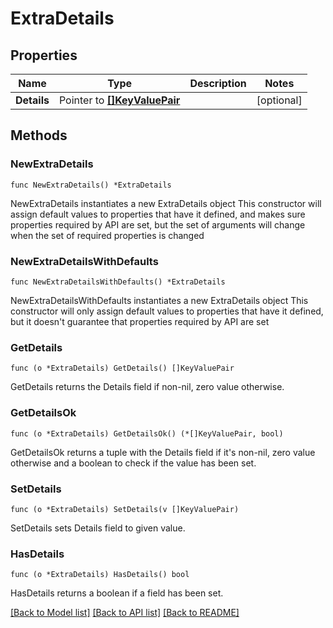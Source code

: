 # ExtraDetails

## Properties

Name | Type | Description | Notes
------------ | ------------- | ------------- | -------------
**Details** | Pointer to [**[]KeyValuePair**](KeyValuePair.md) |  | [optional] 

## Methods

### NewExtraDetails

`func NewExtraDetails() *ExtraDetails`

NewExtraDetails instantiates a new ExtraDetails object
This constructor will assign default values to properties that have it defined,
and makes sure properties required by API are set, but the set of arguments
will change when the set of required properties is changed

### NewExtraDetailsWithDefaults

`func NewExtraDetailsWithDefaults() *ExtraDetails`

NewExtraDetailsWithDefaults instantiates a new ExtraDetails object
This constructor will only assign default values to properties that have it defined,
but it doesn't guarantee that properties required by API are set

### GetDetails

`func (o *ExtraDetails) GetDetails() []KeyValuePair`

GetDetails returns the Details field if non-nil, zero value otherwise.

### GetDetailsOk

`func (o *ExtraDetails) GetDetailsOk() (*[]KeyValuePair, bool)`

GetDetailsOk returns a tuple with the Details field if it's non-nil, zero value otherwise
and a boolean to check if the value has been set.

### SetDetails

`func (o *ExtraDetails) SetDetails(v []KeyValuePair)`

SetDetails sets Details field to given value.

### HasDetails

`func (o *ExtraDetails) HasDetails() bool`

HasDetails returns a boolean if a field has been set.


[[Back to Model list]](../README.md#documentation-for-models) [[Back to API list]](../README.md#documentation-for-api-endpoints) [[Back to README]](../README.md)


